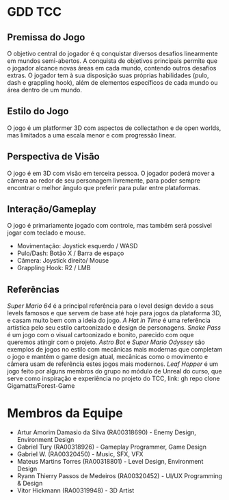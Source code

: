 # GDD TCC
## Premissa do Jogo
O objetivo central do jogador é q conquistar diversos desafios linearmente em mundos semi-abertos. A conquista de objetivos principais permite que o jogador alcance novas áreas em cada mundo, contendo outros desafios extras. O jogador tem à sua disposição suas próprias habilidades (pulo, dash e grappling hook), além de elementos específicos de cada mundo ou área dentro de um mundo.
## Estilo do Jogo
O jogo é um platformer 3D com aspectos de collectathon e de open worlds, mas limitados a uma escala menor e com progressão linear.
## Perspectiva de Visão
O jogo é em 3D com visão em terceira pessoa. O jogador poderá mover a câmera ao redor de seu personagem livremente, para poder sempre encontrar o melhor ângulo que preferir para pular entre plataformas.
## Interação/Gameplay
O jogo é primariamente jogado com controle, mas também será possivel jogar com teclado e mouse.
- Movimentação: Joystick esquerdo / WASD
- Pulo/Dash: Botão X / Barra de espaço
- Câmera: Joystick direito/ Mouse
- Grappling Hook: R2 / LMB
## Referências
*Super Mario 64* é a principal referência para o level design devido a seus levels famosos e que servem de base até hoje para jogos da plataforma 3D, e casam muito bem com a ideia do jogo.
*A Hat in Time* é uma referência artística pelo seu estilo cartoonizado e design de personagens.
*Snake Pass* é um jogo com o visual cartoonizado e bonito, parecido com oque queremos atingir com o projeto.
*Astro Bot* e *Super Mario Odyssey* são exemplos de jogos no estilo com mecânicas mais modernas que completam o jogo e mantém o game design atual, mecânicas como o movimento e câmera usam de referência estes jogos mais modernos.
*Leaf Hopper* é um jogo feito por alguns membros do grupo no módulo de Unreal do curso, que serve como inspiração e experiência no projeto do TCC, link: gh repo clone Gigamatts/Forest-Game
# Membros da Equipe
- Artur Amorim Damasio da Silva (RA00318690) - Enemy Design, Environment Design
- Gabriel Tury (RA00318926) - Gameplay Programmer, Game Design
- Gabriel W. (RA00320450) - Music, SFX, VFX
- Mateus Martins Torres (RA00318801) - Level Design, Environment Design
- Ryann Thierry Passos de Medeiros (RA00320452) - UI/UX Programming & Design
- Vitor Hickmann (RA00319948) - 3D Artist
